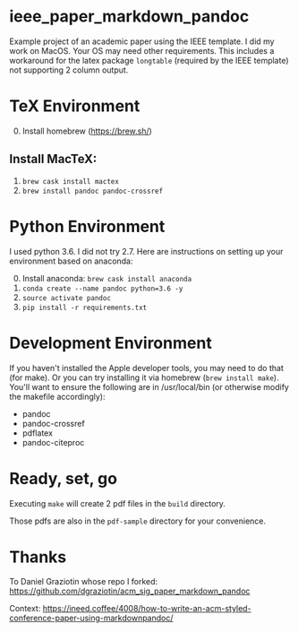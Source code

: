 # ieee_paper_markdown_pandoc
Example project of an academic paper using the IEEE template. I did my work on MacOS. Your OS may need other requirements.
This includes a workaround for the latex package `longtable` (required by the IEEE template) not supporting 2 column output.

# TeX Environment
0. Install homebrew (https://brew.sh/)

## Install MacTeX:
1. `brew cask install mactex`
2. `brew install pandoc pandoc-crossref`

# Python Environment
I used python 3.6. I did not try 2.7. Here are instructions on setting up your environment based on anaconda:

0. Install anaconda: `brew cask install anaconda`
1. `conda create --name pandoc python=3.6 -y`
2. `source activate pandoc`
3. `pip install -r requirements.txt`

# Development Environment
If you haven't installed the Apple developer tools, you may need to do that (for make).
Or you can try installing it via homebrew (`brew install make`).
You'll want to ensure the following are in /usr/local/bin (or otherwise modify the makefile accordingly):

* pandoc
* pandoc-crossref
* pdflatex
* pandoc-citeproc

# Ready, set, go
Executing `make` will create 2 pdf files in the `build` directory.

Those pdfs are also in the `pdf-sample` directory for your convenience.

# Thanks
To Daniel Graziotin whose repo I forked: https://github.com/dgraziotin/acm_sig_paper_markdown_pandoc

Context: https://ineed.coffee/4008/how-to-write-an-acm-styled-conference-paper-using-markdownpandoc/
